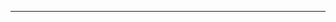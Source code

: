 <!--
CO_OP_TRANSLATOR_METADATA:
{
  "original_hash": "d728344bb154722a868f154d06fc9786",
  "translation_date": "2025-08-26T13:20:07+00:00",
  "source_file": "README.md",
  "language_code": "de"
}
-->



---


